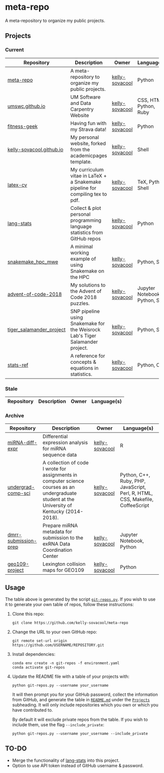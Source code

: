 # meta-repo

A meta-repository to organize my public projects.

## Projects

### Current
| Repository | Description | Owner | Language(s) |
|---|---|---|---|
| [meta-repo](https://api.github.com/repos/kelly-sovacool/meta-repo) | A meta-repository to organize my public projects. | [kelly-sovacool](https://github.com/kelly-sovacool) | Python |
| [umswc.github.io](https://api.github.com/repos/kelly-sovacool/umswc.github.io) | UM Software and Data Carpentry Website | [kelly-sovacool](https://github.com/kelly-sovacool) | CSS, HTML, Python, Ruby |
| [fitness-geek](https://api.github.com/repos/kelly-sovacool/fitness-geek) | Having fun with my Strava data! | [kelly-sovacool](https://github.com/kelly-sovacool) | Python |
| [kelly-sovacool.github.io](https://api.github.com/repos/kelly-sovacool/kelly-sovacool.github.io) | My personal website, forked from the academicpages template. | [kelly-sovacool](https://github.com/kelly-sovacool) | Shell |
| [latex-cv](https://api.github.com/repos/kelly-sovacool/latex-cv) | My curriculum vitae in LaTeX + a Snakemake pipeline for compiling tex to pdf. | [kelly-sovacool](https://github.com/kelly-sovacool) | TeX, Python, Shell |
| [lang-stats](https://api.github.com/repos/kelly-sovacool/lang-stats) | Collect & plot personal programming language statistics from GitHub repos | [kelly-sovacool](https://github.com/kelly-sovacool) | Python |
| [snakemake_hpc_mwe](https://api.github.com/repos/kelly-sovacool/snakemake_hpc_mwe) | A minimal working example of using Snakemake on the HPC | [kelly-sovacool](https://github.com/kelly-sovacool) | Python, Shell |
| [advent-of-code-2018](https://api.github.com/repos/kelly-sovacool/advent-of-code-2018) | My solutions to the Advent of Code 2018 puzzles. | [kelly-sovacool](https://github.com/kelly-sovacool) | Jupyter Notebook, Python, Shell |
| [tiger_salamander_project](https://api.github.com/repos/kelly-sovacool/tiger_salamander_project) | SNP pipeline using Snakemake for the Weisrock Lab's Tiger Salamander project. | [kelly-sovacool](https://github.com/kelly-sovacool) | Python, Shell |
| [stats-ref](https://api.github.com/repos/kelly-sovacool/stats-ref) | A reference for concepts & equations in statistics. | [kelly-sovacool](https://github.com/kelly-sovacool) | Python, CSS |

### Stale
| Repository | Description | Owner | Language(s) |
|---|---|---|---|

### Archive
| Repository | Description | Owner | Language(s) |
|---|---|---|---|
| [miRNA-diff-expr](https://api.github.com/repos/kelly-sovacool/miRNA-diff-expr) | Differential expression analysis for miRNA sequence data | [kelly-sovacool](https://github.com/kelly-sovacool) | R |
| [undergrad-comp-sci](https://api.github.com/repos/kelly-sovacool/undergrad-comp-sci) | A collection of code I wrote for assignments in computer science courses as an undergraduate student at the University of Kentucky (2014-2018). | [kelly-sovacool](https://github.com/kelly-sovacool) | Python, C++, Ruby, PHP, JavaScript, Perl, R, HTML, CSS, Makefile, CoffeeScript |
| [dmrr-submission-prep](https://api.github.com/repos/kelly-sovacool/dmrr-submission-prep) | Prepare miRNA metadata for submission to the exRNA Data Coordination Center | [kelly-sovacool](https://github.com/kelly-sovacool) | Jupyter Notebook, Python |
| [geo109-project](https://api.github.com/repos/kelly-sovacool/geo109-project) | Lexington collision maps for GEO109 | [kelly-sovacool](https://github.com/kelly-sovacool) | Python |

## Usage

The table above is generated by the script [`git-repos.py`](git-repos.py). If you wish to use it to generate your own table of repos, follow these instructions:

1. Clone this repo:

    ```
    git clone https://github.com/kelly-sovacool/meta-repo
    ```

1. Change the URL to your own GitHub repo:

    ```
    git remote set-url origin https://github.com/USERNAME/REPOSITORY.git
    ```

1. Install dependencies:

    ```
    conda env create -n git-repos -f environment.yaml
    conda activate git-repos
    ```

1. Update the README file with a table of your projects with:

    ```
    python git-repos.py --username your_username
    ```
    It will then prompt you for your GitHub password, collect the information from GitHub, and generate the table in [`README.md`](README.md) under the [`Projects`](#projects) subheading. It will only include repositories which you own or which you have contributed to.

    By default it will exclude private repos from the table.
    If you wish to include them, use the flag `--include_private`:
    ```
    python git-repos.py --username your_username --include_private
    ```

## TO-DO
- Merge the functionality of [lang-stats](https://api.github.com/repos/kelly-sovacool/lang-stats) into this project.
- Option to use API token instead of GitHub username & password.
